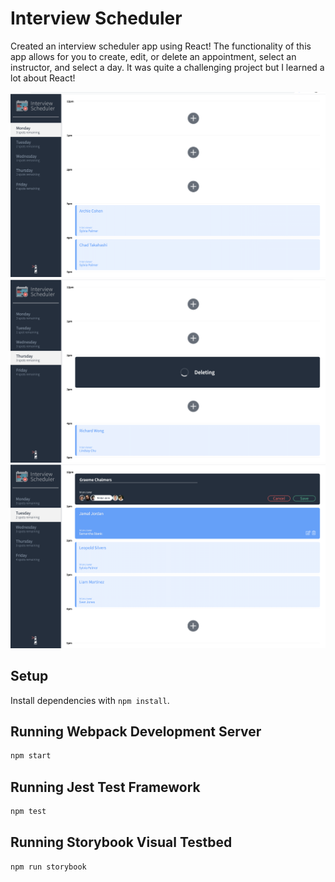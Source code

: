 # Interview Scheduler
Created an interview scheduler app using React!  The functionality of this app allows for you to create, edit, or delete an appointment, select an instructor, and select a day.  It was quite a challenging project but I learned a lot about React!

!["Screenshot of main view"](/docs/Main-Form.png)
!["Screenshot of deleting function"](/docs/Deleting-Screen.png)
!["Screenshot of adding form"](/docs/Create-Form.png)

## Setup

Install dependencies with `npm install`.

## Running Webpack Development Server

```sh
npm start
```

## Running Jest Test Framework

```sh
npm test
```

## Running Storybook Visual Testbed

```sh
npm run storybook
```
